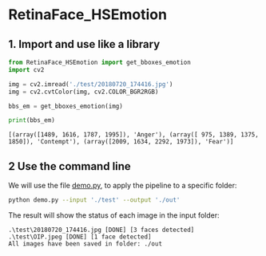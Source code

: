 # RetinaFace_HSEmotion
 
## 1. Import and use like a library
```python
from RetinaFace_HSEmotion import get_bboxes_emotion
import cv2

img = cv2.imread('./test/20180720_174416.jpg')
img = cv2.cvtColor(img, cv2.COLOR_BGR2RGB)

bbs_em = get_bboxes_emotion(img)

print(bbs_em)
```
```
[(array([1489, 1616, 1787, 1995]), 'Anger'), (array([ 975, 1389, 1375, 1850]), 'Contempt'), (array([2009, 1634, 2292, 1973]), 'Fear')]
```
## 2 Use the command line
We will use the file [demo.py](./demo.py), to apply the pipeline to a specific folder:
```bash
python demo.py --input './test' --output './out'
```
 The result will show the status of each image in the input folder:
 ```
 .\test\20180720_174416.jpg [DONE] [3 faces detected]
.\test\OIP.jpeg [DONE] [1 face detected]
All images have been saved in folder: ./out
 ```